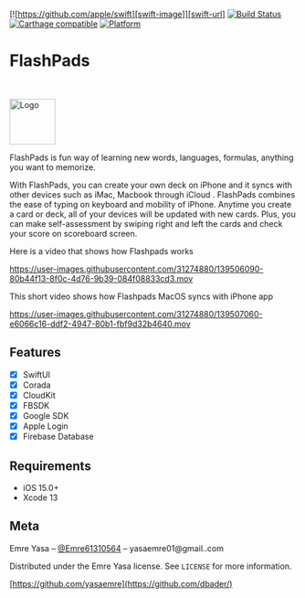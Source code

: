 
[![https://github.com/apple/swift][swift-image]][swift-url]
[![Build Status][travis-image]][travis-url]
[![Carthage compatible](https://img.shields.io/badge/Carthage-compatible-4BC51D.svg?style=flat)](https://github.com/Carthage/Carthage)
[![Platform](https://img.shields.io/cocoapods/p/LFAlertController.svg?style=flat)](http://cocoapods.org/pods/LFAlertController)


# FlashPads
<br />
<p>
  <a href="https://github.com/alexanderritik/Best-README-Template">
    <img src="https://user-images.githubusercontent.com/31274880/139500713-88171956-8d46-4df1-86e2-eb26c2730eaa.png" alt="Logo" width="80" height="80">
  </a>
  <p>
FlashPads is fun way of learning new words, languages, formulas, anything you want to memorize.  </p>

<p> With FlashPads, you can create your own deck on iPhone and it syncs with other devices such as iMac, Macbook through iCloud . FlashPads combines the ease of typing on keyboard and mobility of iPhone. Anytime you create a card or deck, all of your devices will be updated with new cards. Plus, you can make self-assessment by swiping right and left the cards and check your score on scoreboard screen.</p>
</p>

Here is a video that shows how Flashpads works

<p>

https://user-images.githubusercontent.com/31274880/139506090-80b44f13-8f0c-4d76-9b39-084f08833cd3.mov




</p>
This short video shows how Flashpads MacOS syncs with iPhone app


https://user-images.githubusercontent.com/31274880/139507060-e6066c16-ddf2-4947-80b1-fbf9d32b4640.mov


## Features

- [x] SwiftUI
- [x] Corada
- [x] CloudKit
- [x] FBSDK
- [x] Google SDK
- [x] Apple Login
- [x] Firebase Database

## Requirements

- iOS 15.0+
- Xcode 13



## Meta

Emre Yasa – [@Emre61310564](https://twitter.com/Emre61310564) – yasaemre01@gmail..com

Distributed under the Emre Yasa license. See ``LICENSE`` for more information.

[https://github.com/yasaemre](https://github.com/dbader/)

[swift-image]:https://img.shields.io/badge/swift-3.0-orange.svg
[swift-url]: https://swift.org/
[license-image]: https://img.shields.io/badge/License-MIT-blue.svg
[license-url]: LICENSE
[travis-image]: https://img.shields.io/travis/dbader/node-datadog-metrics/master.svg?style=flat-square
[travis-url]: https://travis-ci.org/dbader/node-datadog-metrics
[codebeat-image]: https://codebeat.co/badges/c19b47ea-2f9d-45df-8458-b2d952fe9dad
[codebeat-url]: https://codebeat.co/projects/github-com-vsouza-awesomeios-com
